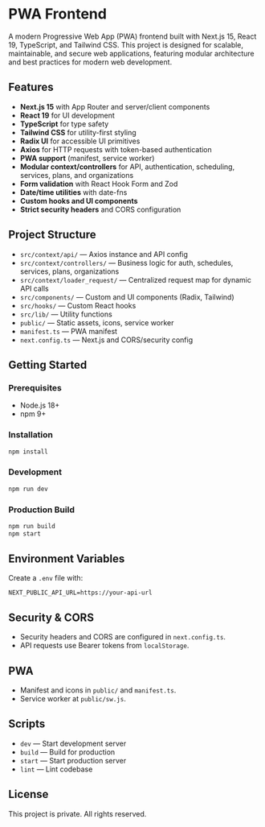 # PWA Frontend

A modern Progressive Web App (PWA) frontend built with Next.js 15, React 19, TypeScript, and Tailwind CSS. This project is designed for scalable, maintainable, and secure web applications, featuring modular architecture and best practices for modern web development.

## Features

- **Next.js 15** with App Router and server/client components
- **React 19** for UI development
- **TypeScript** for type safety
- **Tailwind CSS** for utility-first styling
- **Radix UI** for accessible UI primitives
- **Axios** for HTTP requests with token-based authentication
- **PWA support** (manifest, service worker)
- **Modular context/controllers** for API, authentication, scheduling, services, plans, and organizations
- **Form validation** with React Hook Form and Zod
- **Date/time utilities** with date-fns
- **Custom hooks and UI components**
- **Strict security headers** and CORS configuration

## Project Structure

- `src/context/api/` — Axios instance and API config
- `src/context/controllers/` — Business logic for auth, schedules, services, plans, organizations
- `src/context/loader_request/` — Centralized request map for dynamic API calls
- `src/components/` — Custom and UI components (Radix, Tailwind)
- `src/hooks/` — Custom React hooks
- `src/lib/` — Utility functions
- `public/` — Static assets, icons, service worker
- `manifest.ts` — PWA manifest
- `next.config.ts` — Next.js and CORS/security config

## Getting Started

### Prerequisites
- Node.js 18+
- npm 9+

### Installation
```bash
npm install
```

### Development
```bash
npm run dev
```

### Production Build
```bash
npm run build
npm start
```

## Environment Variables
Create a `.env` file with:
```
NEXT_PUBLIC_API_URL=https://your-api-url
```

## Security & CORS
- Security headers and CORS are configured in `next.config.ts`.
- API requests use Bearer tokens from `localStorage`.

## PWA
- Manifest and icons in `public/` and `manifest.ts`.
- Service worker at `public/sw.js`.

## Scripts
- `dev` — Start development server
- `build` — Build for production
- `start` — Start production server
- `lint` — Lint codebase

## License
This project is private. All rights reserved.
